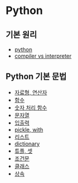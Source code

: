 # Python

## 기본 원리

- [python]()
- [compiler vs interpreter]()

## Python 기본 문법

- [자료형, 연산자](https://github.com/gpwltl/TIL/blob/master/Python/practice.py)
- [함수](https://github.com/gpwltl/TIL/blob/master/Python/functionn.py)
- [숫자 처리 함수](https://github.com/gpwltl/TIL/blob/master/Python/function_num.py)
- [문자열](https://github.com/gpwltl/TIL/blob/master/Python/string.py)
- [입출력](https://github.com/gpwltl/TIL/blob/master/Python/input.py)
- [pickle, with](https://github.com/gpwltl/TIL/blob/master/Python/pickle%2Cwith.py)
- [리스트](https://github.com/gpwltl/TIL/blob/master/Python/list.py)
- [dictionary](https://github.com/gpwltl/TIL/blob/master/Python/dictionary.py)
- [튜플, 셋](https://github.com/gpwltl/TIL/blob/master/Python/tuple_set.py)
- [조건문](https://github.com/gpwltl/TIL/blob/master/Python/if.py)
- [클래스]()
- [상속]()
